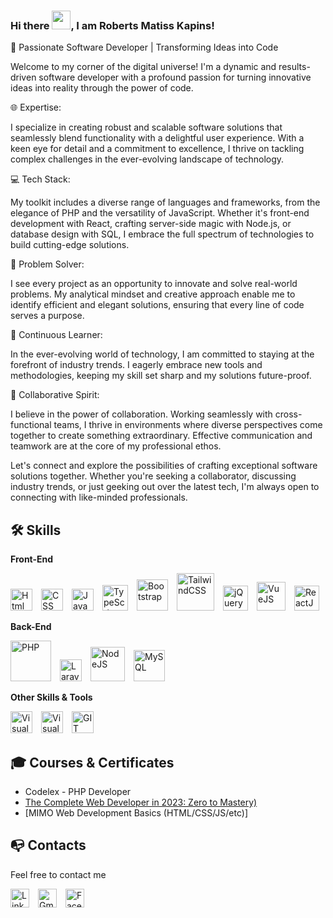 ### Hi there <img src="https://raw.githubusercontent.com/MartinHeinz/MartinHeinz/master/wave.gif" width="30px">, I am Roberts Matiss Kapins!

🚀 Passionate Software Developer | Transforming Ideas into Code

Welcome to my corner of the digital universe! I'm a dynamic and results-driven software developer with a profound passion for turning innovative ideas into reality through the power of code.

🌐 Expertise:

I specialize in creating robust and scalable software solutions that seamlessly blend functionality with a delightful user experience. With a keen eye for detail and a commitment to excellence, I thrive on tackling complex challenges in the ever-evolving landscape of technology.

💻 Tech Stack:

My toolkit includes a diverse range of languages and frameworks, from the elegance of PHP and the versatility of JavaScript. Whether it's front-end development with React, crafting server-side magic with Node.js, or database design with SQL, I embrace the full spectrum of technologies to build cutting-edge solutions.

🔧 Problem Solver:

I see every project as an opportunity to innovate and solve real-world problems. My analytical mindset and creative approach enable me to identify efficient and elegant solutions, ensuring that every line of code serves a purpose.

🚀 Continuous Learner:

In the ever-evolving world of technology, I am committed to staying at the forefront of industry trends. I eagerly embrace new tools and methodologies, keeping my skill set sharp and my solutions future-proof.

🤝 Collaborative Spirit:

I believe in the power of collaboration. Working seamlessly with cross-functional teams, I thrive in environments where diverse perspectives come together to create something extraordinary. Effective communication and teamwork are at the core of my professional ethos.

Let's connect and explore the possibilities of crafting exceptional software solutions together. Whether you're seeking a collaborator, discussing industry trends, or just geeking out over the latest tech, I'm always open to connecting with like-minded professionals.

## 🛠 Skills

**Front-End**

<img src="https://cdn.worldvectorlogo.com/logos/html-1.svg" width="35" alt="Html 5" />&ensp;&ensp;<img src="https://cdn.worldvectorlogo.com/logos/css-3.svg" width="35" alt="CSS" />&ensp;&ensp;<img src="https://cdn.worldvectorlogo.com/logos/javascript-1.svg" width="35" alt="JavaScript" />&ensp;&ensp;<img src="https://cdn.worldvectorlogo.com/logos/typescript.svg" width="41" alt="TypeScript" />&ensp;&ensp;<img src="https://cdn.worldvectorlogo.com/logos/bootstrap-5-1.svg" width="50" alt="Bootstrap" />&ensp;&ensp;<img src="https://cdn.worldvectorlogo.com/logos/tailwind-css-2.svg" width="60" alt="TailwindCSS" />&ensp;&ensp;<img src="https://cdn.worldvectorlogo.com/logos/jquery-4.svg" width="40" alt="jQuery" />&ensp;&ensp;<img src="https://cdn.worldvectorlogo.com/logos/vue-9.svg" width="46" alt="VueJS" />&ensp;&ensp;<img src="https://cdn.worldvectorlogo.com/logos/react-2.svg" width="40" alt="ReactJS" />

**Back-End**

<img src="https://cdn.worldvectorlogo.com/logos/php-1.svg" width="65" alt="PHP" />&ensp;&ensp;<img src="https://cdn.worldvectorlogo.com/logos/laravel-2.svg" width="35" alt="Laravel" />&ensp;&ensp;<img src="https://cdn.worldvectorlogo.com/logos/nodejs-1.svg" width="55" alt="NodeJS" />&ensp;&ensp;<img src="https://cdn.worldvectorlogo.com/logos/mysql-logo.svg" width="50" alt="MySQL" />

**Other Skills & Tools**

<img src="https://cdn.worldvectorlogo.com/logos/visual-studio-code-1.svg" width="35" alt="Visual Studio Code" />&ensp;&ensp;<img src="https://cdn.worldvectorlogo.com/logos/visual-studio-2013.svg" width="35" alt="Visual Studio" />&ensp;&ensp;<img src="https://cdn.worldvectorlogo.com/logos/git-icon.svg" width="35" alt="GIT" />

## 🎓 Courses & Certificates

- Codelex - PHP Developer
- [The Complete Web Developer in 2023: Zero to Mastery)](https://www.udemy.com/course/the-complete-web-developer-zero-to-mastery/)
- [MIMO Web Development Basics (HTML/CSS/JS/etc)]

## 	📭 Contacts

Feel free to contact me

<a href="https://www.linkedin.com/in/robertsmkapins/"><img src="https://cdn.worldvectorlogo.com/logos/linkedin-icon.svg" width="30" alt="Linked In" /></a>&ensp;&ensp;<a href="mailto:m.kapins@gmail.com"><img src="https://cdn.worldvectorlogo.com/logos/gmail-icon-1.svg" width="30" alt="Gmail Icon In" /></a>&ensp;&ensp;<a href="https://www.facebook.com/robertsmatiss.kapins"><img src="https://cdn.worldvectorlogo.com/logos/facebook-3-2.svg" width="30" alt="Facebook Icon" /></a>
